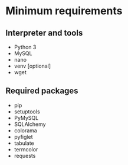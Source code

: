 # Minimum requirements

## Interpreter and tools

* Python 3
* MySQL
* nano
* venv [optional]
* wget

## Required packages

* pip
* setuptools
* PyMySQL
* SQLAlchemy
* colorama
* pyfiglet
* tabulate
* termcolor
* requests
